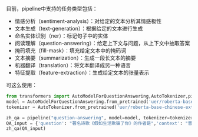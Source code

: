目前，pipeline中支持的任务类型包括：

- 情感分析（sentiment-analysis）：对给定的文本分析其情感极性
- 文本生成（text-generation）：根据给定的文本进行生成
- 命名实体识别（ner）：标记句子中的实体
- 阅读理解（question-answering）：给定上下文与问题，从上下文中抽取答案
- 掩码填充（fill-mask）：填充给定文本中的掩码词
- 文本摘要（summarization）：生成一段长文本的摘要
- 机器翻译（translation）：将文本翻译成另一种语言
- 特征提取（feature-extraction）：生成给定文本的张量表示

可这么使用：

```python
from transformers import AutoModelForQuestionAnswering,AutoTokenizer,pipeline
model = AutoModelForQuestionAnswering.from_pretrained('uer/roberta-base-chinese-extractive-qa')
tokenizer = AutoTokenizer.from_pretrained('uer/roberta-base-chinese-extractive-qa')

zh_qa = pipeline("question-answering", model=model, tokenizer=tokenizer)
QA_input = {'question': "著名诗歌《假如生活欺骗了你》的作者是",'context': "普希金从那里学习人民的语言，吸取了许多有益的养料，这一切对普希金后来的创作产生了很大的影响。这两年里，普希金创作了不少优秀的作品，如《囚徒》、《致大海》、《致凯恩》和《假如生活欺骗了你》等几十首抒情诗，叙事诗《努林伯爵》，历史剧《鲍里斯·戈都诺夫》，以及《叶甫盖尼·奥涅金》前六章。"}
zh_qa(QA_input)
```

